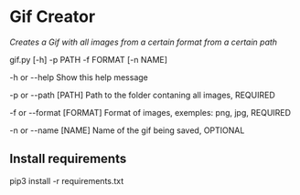 # Gif Creator

*Creates a Gif with all images from a certain format from a certain path*

gif.py [-h] -p PATH -f FORMAT [-n NAME]

-h or --help             Show this help message

-p or --path [PATH]      Path to the folder contaning all images,  REQUIRED

-f or --format [FORMAT]  Format of images, exemples: png, jpg,  REQUIRED

-n or --name [NAME]      Name of the gif being saved,  OPTIONAL

## Install requirements

pip3 install -r requirements.txt
